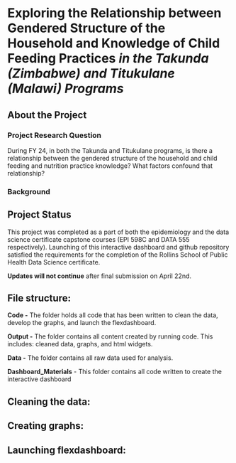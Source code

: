 # Exploring the Relationship between Gendered Structure of the Household and Knowledge of Child Feeding Practices *in the Takunda (Zimbabwe) and Titukulane (Malawi) Programs*

## About the Project

### **Project Research Question**

During FY 24, in both the Takunda and Titukulane programs, is there a relationship between the gendered structure of the household and child feeding and nutrition practice knowledge? What factors confound that relationship?

### Background

## Project Status

This project was completed as a part of both the epidemiology and the data science certificate capstone courses (EPI 598C and DATA 555 respectively). Launching of this interactive dashboard and github repository satisfied the requirements for the completion of the Rollins School of Public Health Data Science certificate.

**Updates will not continue** after final submission on April 22nd.

## File structure:

**Code -** The folder holds all code that has been written to clean the data, develop the graphs, and launch the flexdashboard.

**Output -** The folder contains all content created by running code. This includes: cleaned data, graphs, and html widgets.

**Data -** The folder contains all raw data used for analysis.

**Dashboard_Materials** - This folder contains all code written to create the interactive dashboard

## Cleaning the data:

## Creating graphs:

## Launching flexdashboard:
